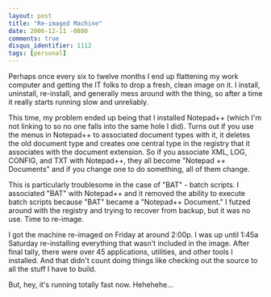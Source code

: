```yaml
---
layout: post
title: "Re-imaged Machine"
date: 2006-12-11 -0800
comments: true
disqus_identifier: 1112
tags: [personal]
---
```

Perhaps once every six to twelve months I end up flattening my work
computer and getting the IT folks to drop a fresh, clean image on it. I
install, uninstall, re-install, and generally mess around with the
thing, so after a time it really starts running slow and unreliably.

 This time, my problem ended up being that I installed Notepad++ (which
I'm not linking to so no one falls into the same hole I did). Turns out
if you use the menus in Notepad++ to associated document types with it,
it deletes the old document type and creates one central type in the
registry that it associates with the document extension. So if you
associate XML, LOG, CONFIG, and TXT with Notepad++, they all become
"Notepad ++ Documents" and if you change one to do something, all of
them change.

 This is particularly troublesome in the case of "BAT" - batch scripts.
I associated "BAT" with Notepad++ and it removed the ability to execute
batch scripts because "BAT" became a "Notepad++ Document." I futzed
around with the registry and trying to recover from backup, but it was
no use. Time to re-image.

 I got the machine re-imaged on Friday at around 2:00p. I was up until
1:45a Saturday re-installing everything that wasn't included in the
image. After final tally, there were over 45 applications, utilities,
and other tools I installed. And that didn't count doing things like
checking out the source to all the stuff I have to build.

 But, hey, it's running totally fast now. Hehehehe...
